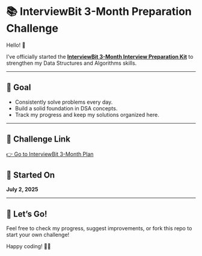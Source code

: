 # 📚 InterviewBit 3-Month Preparation Challenge

Hello! 👋

I’ve officially started the **[InterviewBit 3-Month Interview Preparation Kit](https://www.interviewbit.com/interview-preparation-kit/study-plan-3-months/)** to strengthen my Data Structures and Algorithms skills.

---

## 🎯 Goal

- Consistently solve problems every day.
- Build a solid foundation in DSA concepts.
- Track my progress and keep my solutions organized here.

---

## 🔗 Challenge Link

[👉 Go to InterviewBit 3-Month Plan](https://www.interviewbit.com/interview-preparation-kit/study-plan-3-months/)

## 📅 Started On

**July 2, 2025**

---

## 🚀 Let’s Go!

Feel free to check my progress, suggest improvements, or fork this repo to start your own challenge!

Happy coding! 💪✨
